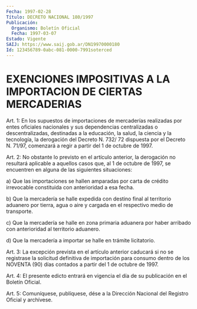 ```yaml
---
Fecha: 1997-02-28
Título: DECRETO NACIONAL 180/1997
Publicación:
  Organismo: Boletín Oficial
  Fecha: 1997-03-07
Estado: Vigente
SAIJ: https://www.saij.gob.ar/DN19970000180
Id: 123456789-0abc-081-0000-7991soterced
---
```

# EXENCIONES IMPOSITIVAS A LA IMPORTACION DE CIERTAS MERCADERIAS

<a id="1"></a>
Art. 1:  En  los supuestos de importaciones  de  mercaderías realizadas  por  entes  oficiales  nacionales  y  sus  dependencias centralizadas o descentralizadas,  destinadas  a  la  educación, la salud, la ciencia y la tecnología, la derogación del Decreto N. 732/ 72 dispuesta por el Decreto N. 71/97, comenzará a regir a partir del 1 de octubre de 1997.

<a id="2"></a>
Art.  2: No  obstante  lo  previsto  en  el  artículo anterior, la derogación no resultará aplicable a aquellos casos  que,  al  1  de octubre  de  1997,  se  encuentren  en  alguna  de  las  siguientes situaciones:

a)  Que las importaciones se hallen amparadas por carta de  crédito irrevocable constituida con anterioridad a esa fecha.

b) Que  la  mercadería  se  halle  expedida  con  destino  final al territorio  aduanero  por  tierra,  agua  o  aire  y  cargada en el respectivo medio de transporte.

c) Que la mercadería se halle en zona primaria aduanera  por  haber arribado con anterioridad al territorio aduanero.

d)  Que  la  mercadería  a importar se halle en trámite licitatorio.

<a id="3"></a>
Art. 3: La excepción prevista  en el artículo anterior caducará si no  se  registrase  la  solicitud definitiva  de  importación  para consumo dentro de los NOVENTA  (90) días contados a partir del 1 de octubre de 1997.

<a id="4"></a>
Art.  4: El presente edicto entrará  en  vigencia  el  día de  su publicación en el Boletín Oficial.

<a id="5"></a>
Art. 5: Comuníquese, publíquese, dése a la Dirección Nacional del Registro  Oficial  y  archívese.